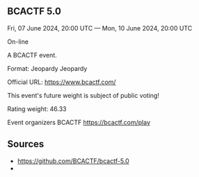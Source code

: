 
## BCACTF 5.0

Fri, 07 June 2024, 20:00 UTC — Mon, 10 June 2024, 20:00 UTC 

On-line

A BCACTF event.

Format: Jeopardy Jeopardy

Official URL: https://www.bcactf.com/

This event's future weight is subject of public voting!

Rating weight: 46.33 

Event organizers 
BCACTF
https://bcactf.com/play

## Sources
- https://github.com/BCACTF/bcactf-5.0
- 